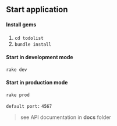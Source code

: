 ## Start application
#### Install gems
1. `cd todolist`
2. `bundle install`
#### Start in development mode
`rake dev`
#### Start in production mode
`rake prod`

`default port:` `4567`

> see API documentation in __docs__ folder